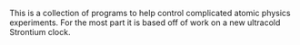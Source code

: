 This is a collection of programs to help control complicated atomic physics experiments. For the most part it is based off of work on a new ultracold Strontium clock.